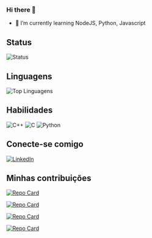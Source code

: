### Hi there 👋

- 🌱 I’m currently learning NodeJS, Python, Javascript
  
## Status
  ![Status](https://github-readme-stats.vercel.app/api?username=thiagofbastos)
  
## Linguagens
  ![Top Linguagens](https://github-readme-stats.vercel.app/api/top-langs/?username=ThiagoFBastos&layout=compact)

## Habilidades

![C++](https://img.shields.io/badge/C%2B%2B-000?style=for-the-badge&logo=c%2B%2B&logoColor=00599C) 
![C](https://img.shields.io/badge/C-000?style=for-the-badge&logo=c)
![Python](https://img.shields.io/badge/Python-000?style=for-the-badge&logo=python) 
  

## Conecte-se comigo

[![LinkedIn](https://img.shields.io/badge/LinkedIn-000?style=for-the-badge&logo=linkedin&logoColor=0E76A8)](https://www.linkedin.com/in/thiago-bastos-845a691a6/)

## Minhas contribuições

[![Repo Card](https://github-readme-stats.vercel.app/api/pin/?username=thiagofbastos&repo=isotree&bg_color=000&border_color=30A3DC&show_icons=true&icon_color=30A3DC&title_color=E94D5F&text_color=FFF)](https://github.com/thiagofbastos/isotree)

[![Repo Card](https://github-readme-stats.vercel.app/api/pin/?username=thiagofbastos&repo=Repo-Code&bg_color=000&border_color=30A3DC&show_icons=true&icon_color=30A3DC&title_color=E94D5F&text_color=FFF)](https://github.com/thiagofbastos/Repo-Code)

[![Repo Card](https://github-readme-stats.vercel.app/api/pin/?username=thiagofbastos&repo=Linkedin-BOT&bg_color=000&border_color=30A3DC&show_icons=true&icon_color=30A3DC&title_color=E94D5F&text_color=FFF)](https://github.com/ThiagoFBastos/Linkedin-BOT)

[![Repo Card](https://github-readme-stats.vercel.app/api/pin/?username=thiagofbastos&repo=closest-string-problem&bg_color=000&border_color=30A3DC&show_icons=true&icon_color=30A3DC&title_color=E94D5F&text_color=FFF)](https://github.com/thiagofbastos/closest-string-problem)
